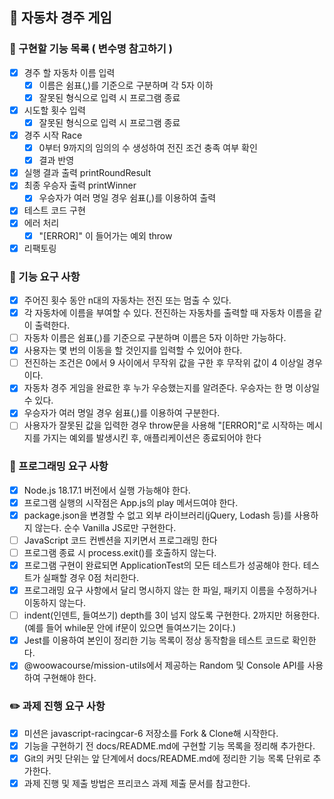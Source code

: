 ## 🚗 자동차 경주 게임

### 🔨 구현할 기능 목록 ( 변수명 참고하기 )

- [x] 경주 할 자동차 이름 입력
  - [x] 이름은 쉼표(,)를 기준으로 구분하며 각 5자 이하
  - [x] 잘못된 형식으로 입력 시 프로그램 종료
- [x] 시도할 횟수 입력
  - [x] 잘못된 형식으로 입력 시 프로그램 종료
- [x] 경주 시작 Race
  - [x] 0부터 9까지의 임의의 수 생성하여 전진 조건 충족 여부 확인
  - [x] 결과 반영
- [x] 실행 결과 출력 printRoundResult
- [x] 최종 우승자 출력 printWinner
  - [x] 우승자가 여러 명일 경우 쉼표(,)를 이용하여 출력
- [x] 테스트 코드 구현
- [x] 에러 처리
  - [x] "[ERROR]" 이 들어가는 예외 throw
- [x] 리팩토링

### 🚀 기능 요구 사항

- [x] 주어진 횟수 동안 n대의 자동차는 전진 또는 멈출 수 있다.
- [x] 각 자동차에 이름을 부여할 수 있다. 전진하는 자동차를 출력할 때 자동차 이름을 같이 출력한다.
- [ ] 자동차 이름은 쉼표(,)를 기준으로 구분하며 이름은 5자 이하만 가능하다.
- [x] 사용자는 몇 번의 이동을 할 것인지를 입력할 수 있어야 한다.
- [ ] 전진하는 조건은 0에서 9 사이에서 무작위 값을 구한 후 무작위 값이 4 이상일 경우이다.
- [x] 자동차 경주 게임을 완료한 후 누가 우승했는지를 알려준다. 우승자는 한 명 이상일 수 있다.
- [x] 우승자가 여러 명일 경우 쉼표(,)를 이용하여 구분한다.
- [ ] 사용자가 잘못된 값을 입력한 경우 throw문을 사용해 "[ERROR]"로 시작하는 메시지를 가지는 예외를 발생시킨 후, 애플리케이션은 종료되어야 한다

### 🎯 프로그래밍 요구 사항

- [x] Node.js 18.17.1 버전에서 실행 가능해야 한다.
- [x] 프로그램 실행의 시작점은 App.js의 play 메서드여야 한다.
- [x] package.json을 변경할 수 없고 외부 라이브러리(jQuery, Lodash 등)를 사용하지 않는다. 순수 Vanilla JS로만 구현한다.
- [ ] JavaScript 코드 컨벤션을 지키면서 프로그래밍 한다
- [ ] 프로그램 종료 시 process.exit()를 호출하지 않는다.
- [x] 프로그램 구현이 완료되면 ApplicationTest의 모든 테스트가 성공해야 한다. 테스트가 실패할 경우 0점 처리한다.
- [x] 프로그래밍 요구 사항에서 달리 명시하지 않는 한 파일, 패키지 이름을 수정하거나 이동하지 않는다.
- [ ] indent(인덴트, 들여쓰기) depth를 3이 넘지 않도록 구현한다. 2까지만 허용한다. (예를 들어 while문 안에 if문이 있으면 들여쓰기는 2이다.)
- [x] Jest를 이용하여 본인이 정리한 기능 목록이 정상 동작함을 테스트 코드로 확인한다.
- [x] @woowacourse/mission-utils에서 제공하는 Random 및 Console API를 사용하여 구현해야 한다.

### ✏️ 과제 진행 요구 사항

- [x] 미션은 javascript-racingcar-6 저장소를 Fork & Clone해 시작한다.
- [x] 기능을 구현하기 전 docs/README.md에 구현할 기능 목록을 정리해 추가한다.
- [x] Git의 커밋 단위는 앞 단계에서 docs/README.md에 정리한 기능 목록 단위로 추가한다.
- [x] 과제 진행 및 제출 방법은 프리코스 과제 제출 문서를 참고한다.
